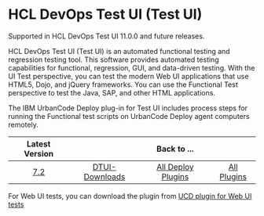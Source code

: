 # HCL DevOps Test UI (Test UI)

Supported in HCL DevOps Test UI 11.0.0 and future releases.

HCL DevOps Test UI (Test UI) is an automated functional testing and regression testing tool. This software provides automated testing capabilities for functional, regression, GUI, and data-driven testing. With the UI Test perspective, you can test the modern Web UI applications that use HTML5, Dojo, and jQuery frameworks. You can use the Functional Test perspective to test the Java, SAP, and other HTML applications.

The IBM UrbanCode Deploy plug-in for Test UI includes process steps for running the Functional test scripts on UrbanCode Deploy agent computers remotely.

|Latest Version||Back to ...||
| :---: | :---: | :---: | :---: |
|[7.2](https://raw.githubusercontent.com/UrbanCode/IBM-UCD-PLUGINS/main/files/HCLDevOpsTestUI/DTUI-FunctionalTest-DD-HCL-7.2.zip)|[DTUI-Downloads](downloads.md)|[All Deploy Plugins](../README.md)|[All Plugins](../../index.md)|

For Web UI tests, you can download the plugin from  [UCD plugin for Web UI tests](https://github.com/UrbanCode/IBM-UCx-PLUGIN-DOCS/blob/main/docs/UCD/HCLDevOpsTestUIWebUI/README.md) 
